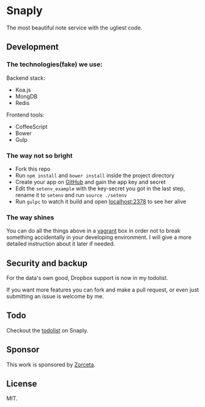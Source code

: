 # Snaply

The most beautiful note service with the ugliest code.

## Development

### The technologies(fake) we use:

Backend stack:

- Koa.js
- MongDB
- Redis

Frontend tools:

- CoffeeScript
- Bower
- Gulp

### The way not so bright

- Fork this repo
- Run `npm install` and `bower install` inside the project directory
- Create your app on [GitHub](https://github.com/settings/applications/new) and gain the app key and secret
- Edit the `setenv_example` with the key-secret you got in the last step, rename it to `setenv` and run `source ./setenv`
- Run `gulpc` to watch it build and open [localhost:2378](http://localhost:2378) to see her alive

### The way shines

You can do all the things above in a [vagrant](https://www.vagrantup.com/) box in order not to break something accidentally in your developing environment. I will give a more detailed instruction about it later if needed.

## Security and backup

For the data's own good, Dropbox support is now in my todolist.

If you want more features you can fork and make a pull request, or even just submitting an issue is welcome by me.

## Todo

Checkout the [todolist](https://snaply.me/p/8LMfu0QtCwr) on Snaply.

## Sponsor

This work is sponsored by [Zorceta](https://github.com/zorceta).

## License

MIT.